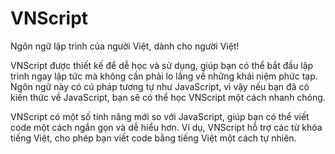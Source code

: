 # VNScript
Ngôn ngữ lập trình của người Việt, dành cho người Việt!

VNScript được thiết kế để dễ học và sử dụng, giúp bạn có thể bắt đầu lập trình ngay lập tức mà không cần phải lo lắng về những khái niệm phức tạp. Ngôn ngữ này có cú pháp tương tự như JavaScript, vì vậy nếu bạn đã có kiến thức về JavaScript, bạn sẽ có thể học VNScript một cách nhanh chóng.

VNScript có một số tính năng mới so với JavaScript, giúp bạn có thể viết code một cách ngắn gọn và dễ hiểu hơn. Ví dụ, VNScript hỗ trợ các từ khóa tiếng Việt, cho phép bạn viết code bằng tiếng Việt một cách tự nhiên.
